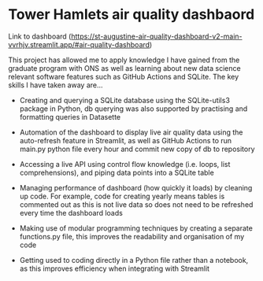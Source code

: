 # Tower Hamlets air quality dashbaord 

Link to dashboard (https://st-augustine-air-quality-dashboard-v2-main-vvrhjv.streamlit.app/#air-quality-dashboard)

 This project has allowed me to apply knowledge I have gained from the graduate program with ONS as well as learning about new data science relevant software features such as GitHub Actions and SQLite.  The key skills I have taken away are...

 - Creating and querying a SQLite database using the SQLite-utils3 package in Python, db querying was also supported by practising and formatting queries in Datasette
 
- Automation of the dashboard to display live air quality data using the auto-refresh feature in Streamlit, as well as GitHub Actions to run main.py python file every hour and commit new copy of db to repository
 
- Accessing a live API using control flow knowledge (i.e. loops, list comprehensions), and piping data points into a SQLite table 
 
- Managing performance of dashboard (how quickly it loads) by cleaning up code. For example, code for creating yearly means tables is commented out as this is not live data so does not need to be refreshed every time the dashboard loads
 
- Making use of modular programming techniques by creating a separate functions.py file, this improves the readability and organisation of my code

- Getting used to coding directly in a Python file rather than a notebook, as this improves efficiency when integrating with Streamlit
